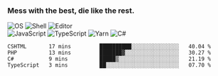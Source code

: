 ### Mess with the best, die like the rest.

![OS](https://img.shields.io/badge/-Arch-informational?style=flat&logo=arch-linux&logoColor=white&color=1793D1)
![Shell](https://img.shields.io/badge/-Zsh-informational?style=flat&logo=gnu-bash&logoColor=white&color=4EAA25)
![Editor](https://img.shields.io/badge/-Visual%20Studio%20Code-informational?style=flat&logo=visual-studio-code&logoColor=white&color=007ACC)\
![JavaScript](https://img.shields.io/badge/-JavaScript-informational?style=flat&logo=javascript&logoColor=white&color=F7DF1E)
![TypeScript](https://img.shields.io/badge/-TypeScript-informational?style=flat&logo=typescript&logoColor=white&color=007ACC)
![Yarn](https://img.shields.io/badge/-Yarn-informational?style=flat&logo=yarn&logoColor=white&color=2C8EBB)
![C#](https://img.shields.io/badge/-C%23-informational?style=flat&logo=.NET&logoColor=white&color=5C2D91)

<!--START_SECTION:waka-->
```text
CSHTML       17 mins         ██████████░░░░░░░░░░░░░░░   40.04 % 
PHP          13 mins         ███████▓░░░░░░░░░░░░░░░░░   30.27 % 
C#           9 mins          █████▒░░░░░░░░░░░░░░░░░░░   21.19 % 
TypeScript   3 mins          ██░░░░░░░░░░░░░░░░░░░░░░░   07.70 % 
```
<!--END_SECTION:waka-->

